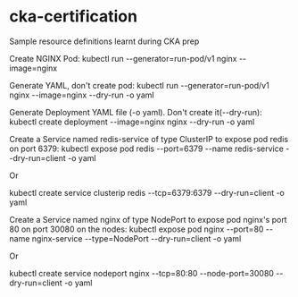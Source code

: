 # cka-certification
Sample resource definitions learnt during CKA prep

Create NGINX Pod: kubectl run --generator=run-pod/v1 nginx --image=nginx

Generate YAML, don't create pod: kubectl run --generator=run-pod/v1 nginx --image=nginx --dry-run -o yaml

Generate Deployment YAML file (-o yaml). Don't create it(--dry-run): kubectl create deployment --image=nginx nginx --dry-run -o yaml

Create a Service named redis-service of type ClusterIP to expose pod redis on port 6379: kubectl expose pod redis --port=6379 --name redis-service --dry-run=client -o yaml

Or

kubectl create service clusterip redis --tcp=6379:6379 --dry-run=client -o yaml

Create a Service named nginx of type NodePort to expose pod nginx's port 80 on port 30080 on the nodes: kubectl expose pod nginx --port=80 --name nginx-service --type=NodePort --dry-run=client -o yaml

Or

kubectl create service nodeport nginx --tcp=80:80 --node-port=30080 --dry-run=client -o yaml
